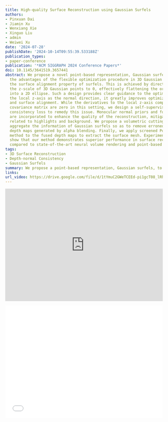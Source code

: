 ```yaml
---
title: High-quality Surface Reconstruction using Gaussian Surfels
authors:
- Pinxuan Dai
- Jiamin Xu
- Wenxiang Xie
- Xinguo Liu
- admin
- Weiwei Xu
date: '2024-07-28'
publishDate: '2024-10-14T09:55:39.533188Z'
publication_types:
- paper-conference
publication: '*ACM SIGGRAPH 2024 Conference Papers*'
doi: 10.1145/3641519.3657441
abstract: We propose a novel point-based representation, Gaussian surfels, to combine
  the advantages of the flexible optimization procedure in 3D Gaussian points and
  the surface alignment property of surfels. This is achieved by directly setting
  the z-scale of 3D Gaussian points to 0, effectively flattening the original 3D ellipsoid
  into a 2D ellipse. Such a design provides clear guidance to the optimizer. By treating
  the local z-axis as the normal direction, it greatly improves optimization stability
  and surface alignment. While the derivatives to the local z-axis computed from the
  covariance matrix are zero in this setting, we design a self-supervised normal-depth
  consistency loss to remedy this issue. Monocular normal priors and foreground masks
  are incorporated to enhance the quality of the reconstruction, mitigating issues
  related to highlights and background. We propose a volumetric cutting method to
  aggregate the information of Gaussian surfels so as to remove erroneous points in
  depth maps generated by alpha blending. Finally, we apply screened Poisson reconstruction
  method to the fused depth maps to extract the surface mesh. Experimental results
  show that our method demonstrates superior performance in surface reconstruction
  compared to state-of-the-art neural volume rendering and point-based rendering methods.
tags:
- 3D Surface Reconstruction
- Depth-normal Consistency
- Gaussian Surfels
summary: We propose a point-based representation, Gaussian surfels, to combine the advantages of the flexible optimization procedure in 3D Gaussian points and the surface alignment property of surfels.
links:
url_video: https://drive.google.com/file/d/1tYmuC2GWeTCEEd-pi1gcT08_lRhfqLd3/view?usp=sharing
---
```


<p align="center">
<iframe width="100%" height="360" src="https://www.youtube.com/embed/sXZP8LZ84Vg?si=Hh-Z_ia713u7AFSV" title="YouTube video player" frameborder="0" allow="accelerometer; autoplay; clipboard-write; encrypted-media; gyroscope; picture-in-picture; web-share" referrerpolicy="strict-origin-when-cross-origin" allowfullscreen></iframe>
</p>
<p align="center">
<iframe width="100%" height="360" src="//player.bilibili.com/player.html?isOutside=true&aid=112692341771073&bvid=BV1iK3WejEqK&cid=500001598465378&p=1" scrolling="no" border="0" frameborder="no" framespacing="0" allowfullscreen="true"></iframe>
</p>

